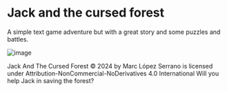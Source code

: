 # Jack and the cursed forest
 A simple text game adventure but with a great story and some puzzles and battles.


![image](https://github.com/MarcLopezS/Jack-and-the-cursed-forest/assets/88272783/0bf3e035-8fe2-43c8-8e84-1baeaea93e99)



 Jack And The Cursed Forest © 2024 by Marc López Serrano is licensed under Attribution-NonCommercial-NoDerivatives 4.0 International
 Will you help Jack in saving the forest?
